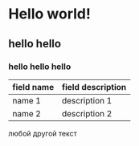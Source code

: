 # Hello world! 

## hello hello

### hello hello hello

|field name|field description|
|---|---|
|name 1| description 1|
|name 2| description 2|

любой другой текст
